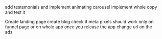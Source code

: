 
add testemonials and implement animating carousel
implement whole copy and test it

Create landing page
create blog
check if meta pixels should work only on funnel page or on whole app
once you release the app change url on the ads